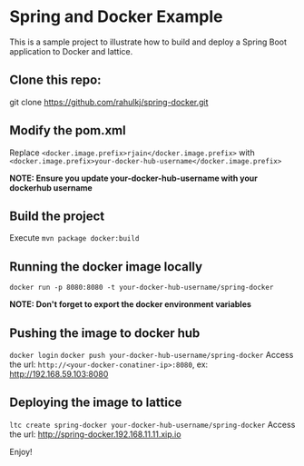 Spring and Docker Example
=============

This is a sample project to illustrate how to build and deploy a Spring Boot application to Docker and lattice.

## Clone this repo:
git clone https://github.com/rahulkj/spring-docker.git

## Modify the pom.xml
Replace `<docker.image.prefix>rjain</docker.image.prefix>` with `<docker.image.prefix>your-docker-hub-username</docker.image.prefix>`

**NOTE: Ensure you update your-docker-hub-username with your dockerhub username**

## Build the project
Execute `mvn package docker:build`

## Running the docker image locally
`docker run -p 8080:8080 -t your-docker-hub-username/spring-docker`

**NOTE: Don't forget to export the docker environment variables**

## Pushing the image to docker hub
`docker login`
`docker push your-docker-hub-username/spring-docker`
Access the url: `http://<your-docker-conatiner-ip>:8080`, ex: http://192.168.59.103:8080


## Deploying the image to lattice
`ltc create spring-docker your-docker-hub-username/spring-docker`
Access the url: http://spring-docker.192.168.11.11.xip.io

Enjoy!